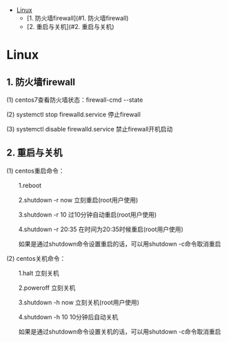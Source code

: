 <!-- GFM-TOC -->
* [Linux](#Linux)
    * [1. 防火墙firewall](#1. 防火墙firewall)
    * [2. 重启与关机](#2. 重启与关机)
<!-- GFM-TOC -->
# Linux

## 1. 防火墙firewall

(1) centos7查看防火墙状态：firewall-cmd --state

(2) systemctl stop firewalld.service  停止firewall

(3) systemctl disable firewalld.service  禁止firewall开机启动

## 2. 重启与关机

(1) centos重启命令：

　　1.reboot
  
　　2.shutdown -r now 立刻重启(root用户使用)
  
　　3.shutdown -r 10 过10分钟自动重启(root用户使用)
  
　　4.shutdown -r 20:35 在时间为20:35时候重启(root用户使用)
  
　　如果是通过shutdown命令设置重启的话，可以用shutdown -c命令取消重启

(2) centos关机命令：

　　1.halt 立刻关机
  
　　2.poweroff 立刻关机
  
　　3.shutdown -h now 立刻关机(root用户使用)
  
　　4.shutdown -h 10 10分钟后自动关机
  
　　如果是通过shutdown命令设置关机的话，可以用shutdown -c命令取消重启
